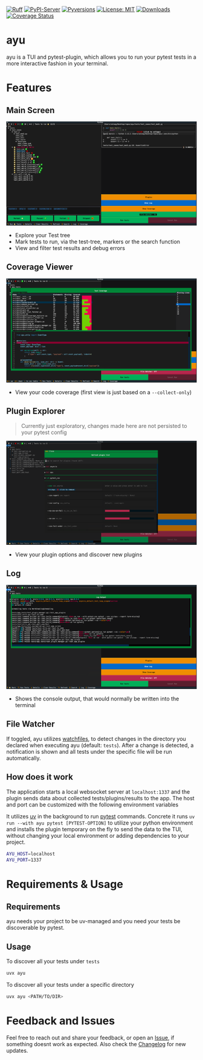 [![Ruff](https://img.shields.io/endpoint?url=https://raw.githubusercontent.com/astral-sh/ruff/main/assets/badge/v2.json)](https://github.com/astral-sh/ruff)
[![PyPI-Server](https://img.shields.io/pypi/v/ayu.svg)](https://pypi.org/project/ayu/)
[![Pyversions](https://img.shields.io/pypi/pyversions/ayu.svg)](https://pypi.python.org/pypi/ayu)
[![License: MIT](https://img.shields.io/badge/License-MIT-yellow.svg)](https://opensource.org/licenses/MIT)
[![Downloads](https://static.pepy.tech/badge/ayu)](https://pepy.tech/project/ayu)
[![Coverage Status](https://coveralls.io/repos/github/Zaloog/ayu/badge.svg?branch=main)](https://coveralls.io/github/Zaloog/ayu?branch=main)

# ayu
ayu is a TUI and pytest-plugin, which allows you to run your pytest tests in a more interactive
fashion in your terminal.


# Features
## Main Screen
![preview](https://raw.githubusercontent.com/Zaloog/ayu/main/images/main_screen.png)
- Explore your Test tree
- Mark tests to run, via the test-tree, markers or the search function
- View and filter test results and debug errors

## Coverage Viewer
![coverage](https://raw.githubusercontent.com/Zaloog/ayu/main/images/coverage_screen.png)
- View your code coverage (first view is just based on a `--collect-only`)

## Plugin Explorer
> Currently just exploratory, changes made here are not persisted to your pytest config

![plugin](https://raw.githubusercontent.com/Zaloog/ayu/main/images/plugin_screen.png)
- View your plugin options and discover new plugins

## Log
![log](https://raw.githubusercontent.com/Zaloog/ayu/main/images/log_screen.png)
- Shows the console output, that would normally be written into the terminal

## File Watcher
If toggled, ayu utilizes [watchfiles], to detect changes in the directory you declared when executing ayu (default: `tests`).
After a change is detected, a notification is shown and all tests under the specific file will be run automatically.

## How does it work
The application starts a local websocket server at `localhost:1337` and the plugin sends data about
collected tests/plugins/results to the app.
The host and port can be customized with the following environment variables

It utilizes [uv] in the background to run [pytest] commands.
Concrete it runs `uv run --with ayu pytest [PYTEST-OPTION]` to utilize your python environment and installs the
plugin temporary on the fly to send the data to the TUI, without changing your local environment
or adding dependencies to your project.

```bash
AYU_HOST=localhost
AYU_PORT=1337
```

# Requirements & Usage
## Requirements
ayu needs your project to be uv-managed and you need your tests be discoverable by pytest.

## Usage
To discover all your tests under `tests`

```bash
uvx ayu
```

To discover all your tests under a specific directory
```bash
uvx ayu <PATH/TO/DIR>
```

# Feedback and Issues
Feel free to reach out and share your feedback, or open an [Issue],
if something doesnt work as expected.
Also check the [Changelog] for new updates.


<!-- Repo Links -->
[Changelog]: https://github.com/Zaloog/ayu/blob/main/CHANGELOG.md
[Issue]: https://github.com/Zaloog/ayu/issues

<!-- Python Package Links -->
[uv]: https://docs.astral.sh/uv
[pytest]: https://docs.pytest.org/en/stable/
[watchfiles]: https://watchfiles.helpmanual.io
